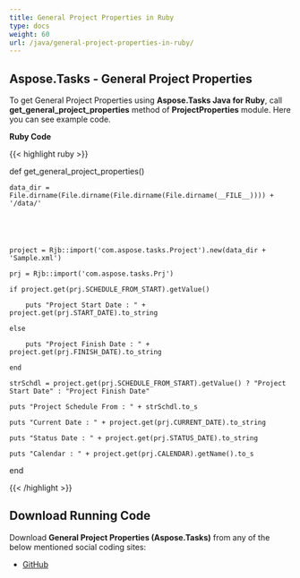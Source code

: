 ```yaml
---
title: General Project Properties in Ruby
type: docs
weight: 60
url: /java/general-project-properties-in-ruby/
---
```


## **Aspose.Tasks - General Project Properties**
To get General Project Properties using **Aspose.Tasks Java for Ruby**, call **get_general_project_properties** method of **ProjectProperties** module. Here you can see example code.

**Ruby Code**

{{< highlight ruby >}}



def get_general_project_properties()

    data_dir = File.dirname(File.dirname(File.dirname(File.dirname(__FILE__)))) + '/data/'



   

    project = Rjb::import('com.aspose.tasks.Project').new(data_dir + 'Sample.xml')

    prj = Rjb::import('com.aspose.tasks.Prj')

    if project.get(prj.SCHEDULE_FROM_START).getValue()

        puts "Project Start Date : " + project.get(prj.START_DATE).to_string

    else

        puts "Project Finish Date : " + project.get(prj.FINISH_DATE).to_string

    end

    strSchdl = project.get(prj.SCHEDULE_FROM_START).getValue() ? "Project Start Date" : "Project Finish Date"

    puts "Project Schedule From : " + strSchdl.to_s

    puts "Current Date : " + project.get(prj.CURRENT_DATE).to_string

    puts "Status Date : " + project.get(prj.STATUS_DATE).to_string

    puts "Calendar : " + project.get(prj.CALENDAR).getName().to_s

end

{{< /highlight >}}
## **Download Running Code**
Download **General Project Properties (Aspose.Tasks)** from any of the below mentioned social coding sites:

- [GitHub](https://github.com/aspose-tasks/Aspose.Tasks-for-Java/blob/master/Plugins/Aspose_Tasks_Java_for_Ruby/lib/asposetasksjava/Projects/projectproperties.rb)
